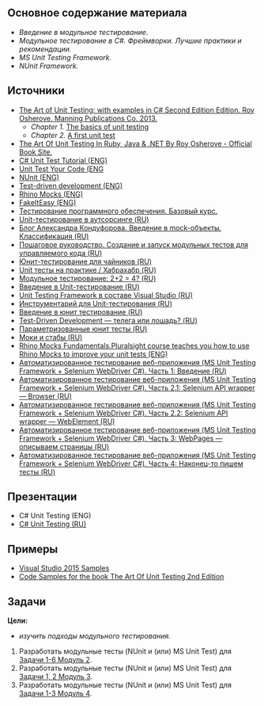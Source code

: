 ## Основное содержание материала 
- *Введение в модульное тестирование.*
- *Модульное тестирование в C#. Фреймворки. Лучшие практики и рекомендации.*
- *MS Unit Testing Framework.*
- *NUnit Framework.*

## Источники 
- [The Art of Unit Testing: with examples in C# Second Edition Edition. Roy Osherove.  Manning Publications Co. 2013.](https://www.manning.com/books/the-art-of-unit-testing-second-edition)
   - *Chapter 1.* [The basics of unit testing](https://livebook.manning.com/#!/book/the-art-of-unit-testing-second-edition/chapter-1/1)
   - *Chapter 2.* [A first unit test](https://livebook.manning.com/#!/book/the-art-of-unit-testing-second-edition/chapter-2/)
- [The Art Of Unit Testing In Ruby, Java & .NET By Roy Osherove - Official Book Site.](http://artofunittesting.com/)
- [C# Unit Test Tutorial (ENG)](http://www.rhyous.com/programming-development/csharp-unit-test-tutorial/)
- [Unit Test Your Code (ENG](https://msdn.microsoft.com/en-us/library/dd264975.aspx)
- [NUnit (ENG)](http://www.nunit.org/)
- [Test-driven development (ENG)](https://en.wikipedia.org/wiki/Test-driven_development)
- [Rhino Mocks (ENG)](http://www.hibernatingrhinos.com/oss/rhino-mocks)
- [FakeItEasy (ENG)](https://github.com/FakeItEasy/FakeItEasy)
- [Тестирование программного обеспечения. Базовый курс.](https://svyatoslav.biz/software_testing_book/)
- [Unit-тестирование в аутсорсинге (RU)](http://merle-amber.blogspot.com.by/2008/09/unit.html)
- [Блог Александра Кондуфорова. Введение в mock-объекты. Классификация (RU)](http://merle-amber.blogspot.com.by/2008/09/mock.html)
- [Пошаговое руководство. Создание и запуск модульных тестов для управляемого кода (RU)](https://msdn.microsoft.com/ru-ru/library/ms182532(v=vs.120).aspx)
- [Юнит-тестирование для чайников (RU)](http://habrahabr.ru/post/169381/)
- [Unit тесты на практике / Хабрахабр (RU)](http://habrahabr.ru/post/191986/)
- [Модульное тестирование: 2+2 = 4? (RU)](http://rsdn.ru/article/testing/UnitTesting.xml)
- [Введение в Unit-тестирование (RU)](https://www.techdays.ru/videos/3597.html)
- [Unit Testing Framework в составе Visual Studio (RU)](https://www.techdays.ru/videos/3605.html)
- [Инструментарий для Unit-тестирования (RU)](https://www.techdays.ru/videos/3599.html)
- [Введение в юнит тестирование (RU)](https://www.techdays.ru/videos/2746.html)
- [Test-Driven Development — телега или лошадь? (RU)](https://habrahabr.ru/post/206828/)
- [Параметризованные юнит тесты (RU)](http://sergeyteplyakov.blogspot.com.by/2012/08/blog-post_28.html)
- [Моки и стабы (RU)](http://habrahabr.ru/post/134836/)
- [Rhino Mocks Fundamentals.Pluralsight course teaches you how to use Rhino Mocks to improve your unit tests (ENG)](http://www.pluralsight.com/courses/rhinomock-fundamentals)
- [Автоматизированное тестирование веб-приложения (MS Unit Testing Framework + Selenium WebDriver C#). Часть 1: Введение (RU)](http://habrahabr.ru/post/178321/)
- [Автоматизированное тестирование веб-приложения (MS Unit Testing Framework + Selenium WebDriver C#). Часть 2.1: Selenium API wrapper — Browser (RU)](http://habrahabr.ru/post/180047/)
- [Автоматизированное тестирование веб-приложения (MS Unit Testing Framework + Selenium WebDriver C#). Часть 2.2: Selenium API wrapper — WebElement (RU)](http://habrahabr.ru/post/180357/)
- [Автоматизированное тестирование веб-приложения (MS Unit Testing Framework + Selenium WebDriver C#). Часть 3: WebPages — описываем страницы (RU)](http://habrahabr.ru/post/180705/)
- [Автоматизированное тестирование веб-приложения (MS Unit Testing Framework + Selenium WebDriver C#). Часть 4: Наконец-то пишем тесты (RU)](http://habrahabr.ru/post/181558/)

## Презентации 
- C# Unit Testing (ENG)
- [C# Unit Testing (RU)](https://github.com/EPM-RD-NETLAB/.NET-Framework-modules/blob/master/M5.%20C%23%20Unit%20Testing/M5.%20C%23%20Unit%20Testing.pdf)

## Примеры 
- [Visual Studio 2015 Samples](https://github.com/EPM-RD-NETLAB/.NET-Framework-modules/tree/master/M5.%20C%23%20Unit%20Testing/Samples/VS%202015)
- [Code Samples for the book The Art Of Unit Testing 2nd Edition](https://github.com/royosherove/aout2)

## Задачи  
**Цели:** 
- *изучить подходы модульного тестирования.*
1. Разработать модульные тесты (NUnit и (или) MS Unit Test) для [Задачи 1-6 Модуль 2](https://github.com/EPM-RD-NETLAB/.NET-Framework-modules/tree/master/M2.%20Basic%20Coding%20in%20C%23).
2. Разработать модульные тесты (NUnit и (или) MS Unit Test) для [Задачи 1, 2 Модуль 3](https://github.com/EPM-RD-NETLAB/.NET-Framework-modules/tree/master/M3.%20Creating%20types%20in%20C%23).
3. Разработать модульные тесты (NUnit и (или) MS Unit Test) для [Задачи 1-3 Модуль 4](https://github.com/EPM-RD-NETLAB/.NET-Framework-modules/tree/master/M4.%20Methods%20in%20details).

